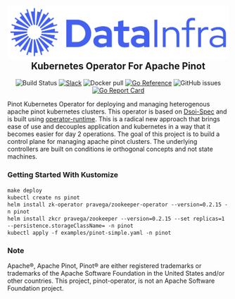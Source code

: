 <h2 align="center">
  <picture>
    <img alt="DataInfra Logo" src="https://raw.githubusercontent.com/datainfrahq/.github/main/images/logo.svg">
  </picture>
  <br>
  Kubernetes Operator For Apache Pinot
</h2>


<div align="center">

![Build Status](https://github.com/datainfrahq/pinot-operator/actions/workflows/makefile.yml/badge.svg) [![Slack](https://img.shields.io/badge/slack-brightgreen.svg?logo=slack&label=Community&style=flat&color=%2373DC8C&)](https://launchpass.com/datainfra-workspace)
![Docker pull](https://img.shields.io/docker/pulls/datainfrahq/pinot-operator.svg) 
[![Go Reference](https://pkg.go.dev/badge/github.com/datainfrahq/operator-runtime.svg)](https://pkg.go.dev/github.com/datainfrahq/pinot-operator)
![GitHub issues](https://img.shields.io/github/issues/datainfrahq/pinot-operator) [![Go Report Card](https://goreportcard.com/badge/github.com/datainfrahq/pinot-operator)](https://goreportcard.com/report/github.com/datainfrahq/pinot-operator)


</div>

Pinot Kubernetes Operator for deploying and managing heterogenous apache pinot kubernetes clusters. This operator is based on [Dsoi-Spec](https://github.com/datainfrahq/dsoi-spec) and is built using [operator-runtime](https://github.com/datainfrahq/operator-runtime). This is a radical new approach that brings ease of use and decouples application and kubernetes in a way that it becomes easier for day 2 operations. The goal of this project is to build a control plane for managing apache pinot clusters. The underlying controllers are built on conditions ie orthogonal concepts and not state machines.

### Getting Started With Kustomize

```
make deploy
kubectl create ns pinot
helm install zk-operator pravega/zookeeper-operator --version=0.2.15 -n pinot 
helm install zkcr pravega/zookeeper --version=0.2.15 --set replicas=1 --persistence.storageClassName= -n pinot
kubectl apply -f examples/pinot-simple.yaml -n pinot
```
### Note
Apache®, Apache Pinot, Pinot® are either registered trademarks or trademarks of the Apache Software Foundation in the United States and/or other countries. This project, pinot-operator, is not an Apache Software Foundation project.
